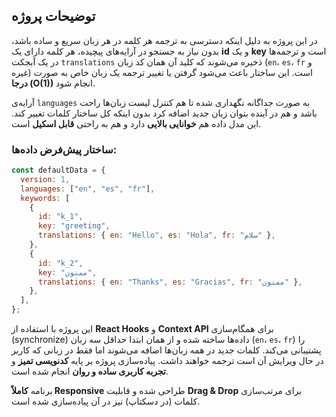 ## توضیحات پروژه

در این پروژه به دلیل اینکه دسترسی به ترجمه هر کلمه در هر زبان سریع و ساده باشد، بدون نیاز به جستجو در آرایه‌های پیچیده، هر کلمه دارای یک **id** و یک **key** است و ترجمه‌ها در یک آبجکت `translations` ذخیره می‌شوند که کلید آن همان کد زبان (`en`، `es`، `fr` و غیره) است. این ساختار باعث می‌شود گرفتن یا تغییر ترجمه یک زبان خاص به صورت **درجا (O(1))** انجام شود.

آرایه‌ی `languages` به صورت جداگانه نگهداری شده تا هم کنترل لیست زبان‌ها راحت باشد و هم در آینده بتوان زبان جدید اضافه کرد بدون اینکه کل ساختار کلمات تغییر کند. این مدل داده هم **خوانایی بالایی** دارد و هم به راحتی **قابل اسکیل** است.

### ساختار پیش‌فرض داده‌ها:

```javascript
const defaultData = {
  version: 1,
  languages: ["en", "es", "fr"],
  keywords: [
    {
      id: "k_1",
      key: "greeting",
      translations: { en: "Hello", es: "Hola", fr: "سلام" },
    },
    {
      id: "k_2",
      key: "ممنون",
      translations: { en: "Thanks", es: "Gracias", fr: "ممنون" },
    },
  ],
};
```

این پروژه با استفاده از **React Hooks** و **Context API** برای همگام‌سازی (synchronize) داده‌ها ساخته شده و از همان ابتدا حداقل سه زبان (`en`، `es`، `fr`) را پشتیبانی می‌کند. کلمات جدید در همه زبان‌ها اضافه می‌شوند اما فقط در زبانی که کاربر در حال ویرایش آن است ترجمه خواهند داشت. پیاده‌سازی پروژه بر پایه **کدنویسی تمیز** و **تجربه کاربری ساده و روان** انجام شده است.

برنامه **کاملاً Responsive** طراحی شده و قابلیت **Drag & Drop** برای مرتب‌سازی کلمات (در دسکتاپ) نیز در آن پیاده‌سازی شده است.
